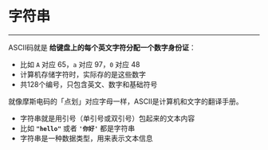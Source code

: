 # 字符串

---

<qa-g>

<qa title = "ASCII码是什么？">

ASCII码就是 **给键盘上的每个英文字符分配一个数字身份证**：

- 比如 `A` 对应 65，`a` 对应 97，`0` 对应 48
- 计算机存储字符时，实际存的是这些数字
- 共128个编号，只包含英文、数字和基础符号

就像摩斯电码的「点划」对应字母一样，ASCII是计算机和文字的翻译手册。

</qa>

<qa title = "什么是字符串？">

- 字符串就是用引号（单引号或双引号）包起来的文本内容
- 比如 **`"hello"`** 或者 **`'你好'`** 都是字符串
- 字符串是一种数据类型，用来表示文本信息

</qa>

</qa-g>